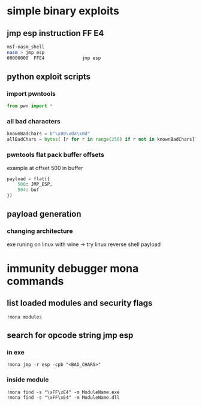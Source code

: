 # simple binary exploits

## jmp esp instruction FF E4
```bash
msf-nasm_shell
nasm > jmp esp
00000000  FFE4              jmp esp
```

## python exploit scripts

### import pwntools
```python
from pwn import *
```

### all bad characters
```python
knownBadChars = b"\x00\x0a\x0d"
allBadChars = bytes( [r for r in range(256) if r not in knownBadChars])
```

### pwntools flat pack buffer offsets
example at offset 500 in buffer
```python
payload = flat({
    500: JMP_ESP,
    504: buf
})
```

## payload generation

### changing architecture
exe runing on linux with wine -> try linux reverse shell payload

# immunity debugger mona commands

## list loaded modules and security flags
```
!mona modules
```

## search for opcode string jmp esp

### in exe
```
!mona jmp -r esp -cpb "<BAD_CHARS>"
```

### inside module
```
!mona find -s "\xFF\xE4" -m ModuleName.exe
!mona find -s "\xFF\xE4" -m ModuleName.dll
```

